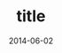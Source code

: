 ---
comments : true
date : 2014-06-02
title : "title"
description : "description"
tags : ["tags"]
categories : ["categories"]
nomenu : "main"
image: "img/tags.jpg"
---